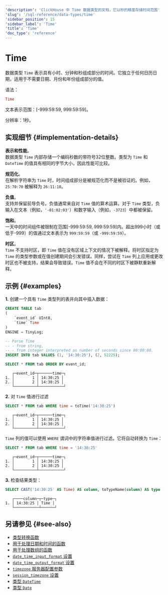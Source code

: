 ```yaml
---
'description': 'ClickHouse 中 Time 数据类型的文档，它以秒的精度存储时间范围'
'slug': '/sql-reference/data-types/time'
'sidebar_position': 15
'sidebar_label': 'Time'
'title': 'Time'
'doc_type': 'reference'
---
```



# Time

数据类型 `Time` 表示具有小时、分钟和秒组成部分的时间。它独立于任何日历日期，适用于不需要日期、月份和年份组成部分的值。

语法：

```sql
Time
```

文本表示范围：[-999:59:59, 999:59:59]。

分辨率：1秒。

## 实现细节 {#implementation-details}

**表示和性能**。  
数据类型 `Time` 内部存储一个编码秒数的带符号32位整数。类型为 `Time` 和 `DateTime` 的值具有相同的字节大小，因此性能可比较。

**规范化**。  
在解析字符串为 `Time` 时，时间组成部分是被规范化而不是被验证的。例如，`25:70:70` 被解释为 `26:11:10`。

**负值**。  
支持并保留前导负号。负值通常来自对 `Time` 值的算术运算。对于 `Time` 类型，负输入在文本（例如，`'-01:02:03'`）和数字输入（例如，`-3723`）中都被保留。

**饱和**。  
一天中的时间组件被限制在范围[-999:59:59, 999:59:59]内。超出999小时（或低于-999）的值通过文本表示为 `999:59:59`（或 `-999:59:59`）。

**时区**。  
`Time` 不支持时区，即 `Time` 值在没有区域上下文的情况下被解释。将时区指定为 `Time` 的类型参数或在值创建期间会引发错误。同样，尝试在 `Time` 列上应用或更改时区也不被支持，结果会导致错误。`Time` 值不会在不同的时区下被静默重新解释。

## 示例 {#examples}

**1.** 创建一个具有 `Time` 类型列的表并向其中插入数据：

```sql
CREATE TABLE tab
(
    `event_id` UInt8,
    `time` Time
)
ENGINE = TinyLog;
```

```sql
-- Parse Time
-- - from string,
-- - from integer interpreted as number of seconds since 00:00:00.
INSERT INTO tab VALUES (1, '14:30:25'), (2, 52225);

SELECT * FROM tab ORDER BY event_id;
```

```text
   ┌─event_id─┬──────time─┐
1. │        1 │ 14:30:25 │
2. │        2 │ 14:30:25 │
   └──────────┴───────────┘
```

**2.** 对 `Time` 值进行过滤

```sql
SELECT * FROM tab WHERE time = toTime('14:30:25')
```

```text
   ┌─event_id─┬──────time─┐
1. │        1 │ 14:30:25 │
2. │        2 │ 14:30:25 │
   └──────────┴───────────┘
```

`Time` 列的值可以使用 `WHERE` 谓词中的字符串值进行过滤。它将自动转换为 `Time`：

```sql
SELECT * FROM tab WHERE time = '14:30:25'
```

```text
   ┌─event_id─┬──────time─┐
1. │        1 │ 14:30:25 │
2. │        2 │ 14:30:25 │
   └──────────┴───────────┘
```

**3.** 检查结果类型：

```sql
SELECT CAST('14:30:25' AS Time) AS column, toTypeName(column) AS type
```

```text
   ┌────column─┬─type─┐
1. │ 14:30:25 │ Time │
   └───────────┴──────┘
```

## 另请参见 {#see-also}

- [类型转换函数](../functions/type-conversion-functions.md)
- [用于处理日期和时间的函数](../functions/date-time-functions.md)
- [用于处理数组的函数](../functions/array-functions.md)
- [`date_time_input_format` 设置](../../operations/settings/settings-formats.md#date_time_input_format)
- [`date_time_output_format` 设置](../../operations/settings/settings-formats.md#date_time_output_format)
- [`timezone` 服务器配置参数](../../operations/server-configuration-parameters/settings.md#timezone)
- [`session_timezone` 设置](../../operations/settings/settings.md#session_timezone)
- [类型 `DateTime`](datetime.md)
- [类型 `Date`](date.md)
